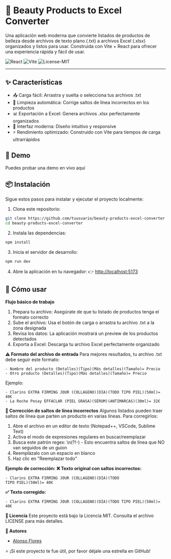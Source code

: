 # 🧴 Beauty Products to Excel Converter
Una aplicación web moderna que convierte listados de productos de belleza desde archivos de texto plano (.txt) a archivos Excel (.xlsx) organizados y listos para usar. Construida con Vite + React para ofrecer una experiencia rápida y fácil de usar.

![React](https://img.shields.io/badge/React-18.x-blue?logo=react)
![Vite](https://img.shields.io/badge/Vite-4.x-purple?logo=vite)
![License-MIT](https://img.shields.io/badge/License-MIT-green)

---

## ✨ Características
  - 📤 Carga fácil: Arrastra y suelta o selecciona tus archivos .txt
  - 🧹 Limpieza automática: Corrige saltos de línea incorrectos en los productos
  - 📊 Exportación a Excel: Genera archivos .xlsx perfectamente organizados
  - 🎨 Interfaz moderna: Diseño intuitivo y responsive
  - ⚡ Rendimiento optimizado: Construido con Vite para tiempos de carga ultrarrápidos

## 🚀 Demo
Puedes probar una demo en vivo aquí

## 📦 Instalación
Sigue estos pasos para instalar y ejecutar el proyecto localmente:

1. Clona este repositorio:

  ```bash
  git clone https://github.com/tuusuario/beauty-products-excel-converter.git
  cd beauty-products-excel-converter
  ```

2. Instala las dependencias:

  ```bash
  npm install
  ```

3. Inicia el servidor de desarrollo:

  ```bash
  npm run dev
  ```

4. Abre la aplicación en tu navegador:
  👉 [http://localhost:5173](http://localhost:5173)

## 📖 Cómo usar
**Flujo básico de trabajo**
  1. Prepara tu archivo: Asegúrate de que tu listado de productos tenga el formato correcto
  2. Sube el archivo: Usa el botón de carga o arrastra tu archivo .txt a la zona designada
  3. Revisa los datos: La aplicación mostrará un preview de los productos detectados
  4. Exporta a Excel: Descarga tu archivo Excel perfectamente organizado

**⚠️ Formato del archivo de entrada**
Para mejores resultados, tu archivo .txt debe seguir este formato:

  ```text
  - Nombre del producto (Detalles)(Tipo)(Más detalles)(Tamaño)= Precio
  - Otro producto (Detalles)(Tipo)(Más detalles)(Tamaño)= Precio
  ```

Ejemplo:

  ```text
  - Clarins EXTRA FIRMING JOUR (COLLAGENO)(DÍA)(TODO TIPO PIEL)(50ml)= 40€
  - La Roche Posay EFFACLAR (PIEL GRASA)(SÉRUM)(ANTIMARCAS)(30ml)= 32€
  ```

**🔧 Corrección de saltos de línea incorrectos**
Algunos listados pueden traer saltos de línea que parten un producto en varias líneas. Para corregirlos:

  1. Abre el archivo en un editor de texto (Notepad++, VSCode, Sublime Text)
  2. Activa el modo de expresiones regulares en buscar/reemplazar
  3. Busca este patrón regex: \n(?!-)
    - Esto encuentra saltos de línea que NO van seguidos de un guion
  4. Reemplázalo con un espacio en blanco
  5. Haz clic en "Reemplazar todo"

**Ejemplo de corrección:**
**❌ Texto original con saltos incorrectos:**

  ```text
  - Clarins EXTRA FIRMING JOUR (COLLAGENO)(DÍA)(TODO
  TIPO PIEL)(50ml)= 40€
  ```

**✅ Texto corregido:**

  ```text
  - Clarins EXTRA FIRMING JOUR (COLLAGENO)(DÍA)(TODO TIPO PIEL)(50ml)= 40€
  ```

**📜 Licencia**
Este proyecto está bajo la Licencia MIT. Consulta el archivo LICENSE para más detalles.

**👥 Autores**
  - [Alonso Flores](https://github.com/aloonsoflores/)

⭐ ¡Si este proyecto te fue útil, por favor déjale una estrella en GitHub!
